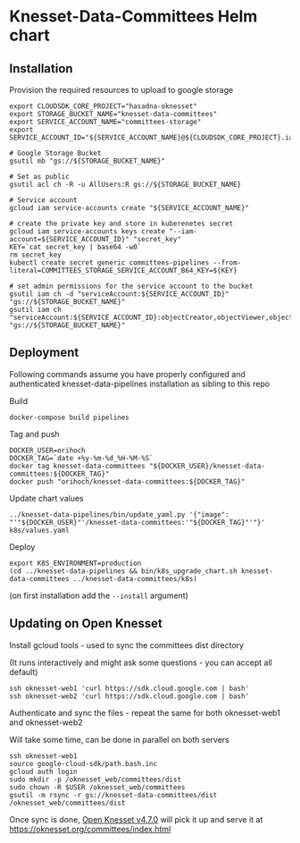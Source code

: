 # Knesset-Data-Committees Helm chart

## Installation

Provision the required resources to upload to google storage

```
export CLOUDSDK_CORE_PROJECT="hasadna-oknesset"
export STORAGE_BUCKET_NAME="knesset-data-committees"
export SERVICE_ACCOUNT_NAME="committees-storage"
export SERVICE_ACCOUNT_ID="${SERVICE_ACCOUNT_NAME}@${CLOUDSDK_CORE_PROJECT}.iam.gserviceaccount.com"

# Google Storage Bucket
gsutil mb "gs://${STORAGE_BUCKET_NAME}"

# Set as public
gsutil acl ch -R -u AllUsers:R gs://${STORAGE_BUCKET_NAME}

# Service account
gcloud iam service-accounts create "${SERVICE_ACCOUNT_NAME}"

# create the private key and store in kuberenetes secret
gcloud iam service-accounts keys create "--iam-account=${SERVICE_ACCOUNT_ID}" "secret_key"
KEY=`cat secret_key | base64 -w0`
rm secret_key
kubectl create secret generic committees-pipelines --from-literal=COMMITTEES_STORAGE_SERVICE_ACCOUNT_B64_KEY=${KEY}

# set admin permissions for the service account to the bucket
gsutil iam ch -d "serviceAccount:${SERVICE_ACCOUNT_ID}" "gs://${STORAGE_BUCKET_NAME}"
gsutil iam ch "serviceAccount:${SERVICE_ACCOUNT_ID}:objectCreator,objectViewer,objectAdmin" "gs://${STORAGE_BUCKET_NAME}"
```

## Deployment

Following commands assume you have properly configured and authenticated knesset-data-pipelines installation as sibling to this repo

Build

```
docker-compose build pipelines
```

Tag and push

```
DOCKER_USER=orihoch
DOCKER_TAG=`date +%y-%m-%d_%H-%M-%S`
docker tag knesset-data-committees "${DOCKER_USER}/knesset-data-committees:${DOCKER_TAG}"
docker push "orihoch/knesset-data-committees:${DOCKER_TAG}"
```

Update chart values

```
../knesset-data-pipelines/bin/update_yaml.py '{"image": "'"${DOCKER_USER}"'/knesset-data-committees:'"${DOCKER_TAG}"'"}' k8s/values.yaml
```

Deploy

```
export K8S_ENVIRONMENT=production
(cd ../knesset-data-pipelines && bin/k8s_upgrade_chart.sh knesset-data-committees ../knesset-data-committees/k8s)
```

(on first installation add the `--install` argument)

## Updating on Open Knesset

Install gcloud tools - used to sync the committees dist directory

(It runs interactively and might ask some questions - you can accept all default)

```
ssh oknesset-web1 'curl https://sdk.cloud.google.com | bash'
ssh oknesset-web2 'curl https://sdk.cloud.google.com | bash'
```

Authenticate and sync the files - repeat the same for both oknesset-web1 and oknesset-web2

Will take some time, can be done in parallel on both servers

```
ssh oknesset-web1
source google-cloud-sdk/path.bash.inc
gcloud auth login
sudo mkdir -p /oknesset_web/committees/dist
sudo chown -R $USER /oknesset_web/committees
gsutil -m rsync -r gs://knesset-data-committees/dist /oknesset_web/committees/dist
```

Once sync is done, [Open Knesset v4.7.0](https://github.com/hasadna/Open-Knesset/releases/tag/v4.7.0) will pick it up and serve it at https://oknesset.org/committees/index.html
